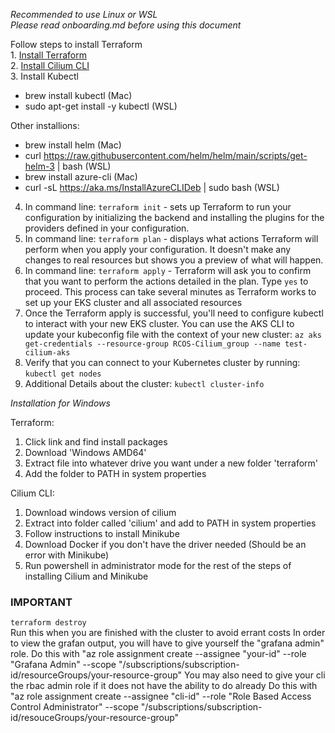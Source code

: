 *Recommended to use Linux or WSL*  
*Please read onboarding.md before using this document*  

Follow steps to install Terraform  
1. 
[Install Terraform](https://developer.hashicorp.com/terraform/tutorials/aws-get-started/install-cli)  
2. [Install Cilium CLI](https://docs.cilium.io/en/stable/gettingstarted/k8s-install-default/#install-the-cilium-cli)  
3. Install Kubectl
- brew install kubectl (Mac)
- sudo apt-get install -y kubectl (WSL)

Other installions:
- brew install helm (Mac)
- curl https://raw.githubusercontent.com/helm/helm/main/scripts/get-helm-3 | bash (WSL)
- brew install azure-cli (Mac)
- curl -sL https://aka.ms/InstallAzureCLIDeb | sudo bash (WSL)

4. In command line: `terraform init` - sets up Terraform to run your configuration by initializing the backend and installing the plugins for the providers defined in your configuration.  
5. In command line: `terraform plan` - displays what actions Terraform will perform when you apply your configuration. It doesn't make any changes to real resources but shows you a preview of what will happen.  
6. In command line: `terraform apply` - Terraform will ask you to confirm that you want to perform the actions detailed in the plan. Type `yes` to proceed. This process can take several minutes as Terraform works to set up your EKS cluster and all associated resources  
7. Once the Terraform apply is successful, you'll need to configure kubectl to interact with your new EKS cluster. You can use the AKS CLI to update your kubeconfig file with the context of your new cluster: `az aks get-credentials --resource-group RCOS-Cilium_group --name test-cilium-aks`  
8. Verify that you can connect to your Kubernetes cluster by running: `kubectl get nodes`  
9. Additional Details about the cluster: `kubectl cluster-info`

*Installation for Windows*

Terraform:
1. Click link and find install packages
2. Download 'Windows AMD64'
3. Extract file into whatever drive you want under a new folder 'terraform'
4. Add the folder to PATH in system properties

Cilium CLI:
1. Download windows version of cilium
2. Extract into folder called 'cilium' and add to PATH in system properties
3. Follow instructions to install Minikube
4. Download Docker if you don't have the driver needed (Should be an error with Minikube)
5. Run powershell in administrator mode for the rest of the steps of installing Cilium and Minikube

### IMPORTANT
`terraform destroy`  
Run this when you are finished with the cluster to avoid errant costs
In order to view the grafan output, you will have to give yourself the "grafana admin" role.
Do this with "az role assignment create --assignee "your-id" --role "Grafana Admin" --scope "/subscriptions/subscription-id/resourceGroups/your-resource-group"
You may also need to give your cli the rbac admin role if it does not have the ability to do already
Do this with "az role assignment create --assignee "cli-id" --role "Role Based Access Control Administrator" --scope "/subscriptions/subscription-id/resouceGroups/your-resource-group"

